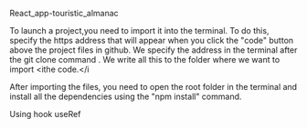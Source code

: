 React_app-touristic_almanac

To launch a project,you need to </i>import it into the terminal. To do this, specify the https address that will appear when you click the "code" button above the project files in github. We specify the address in the terminal after the git clone command . We write all this to the folder where we want to import <ithe code.</i

After importing the files, you need to open the root folder in the terminal and install all the dependencies using the "npm install" command.

Using hook useRef
